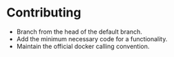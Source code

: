 # Contributing

* Branch from the head of the default branch.
* Add the minimum necessary code for a functionality.
* Maintain the official docker calling convention.
